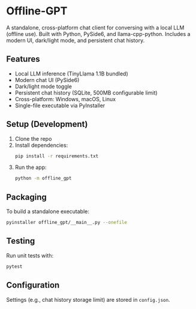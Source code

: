# Offline-GPT

A standalone, cross-platform chat client for conversing with a local LLM (offline use). Built with Python, PySide6, and llama-cpp-python. Includes a modern UI, dark/light mode, and persistent chat history.

## Features

- Local LLM inference (TinyLlama 1.1B bundled)
- Modern chat UI (PySide6)
- Dark/light mode toggle
- Persistent chat history (SQLite, 500MB configurable limit)
- Cross-platform: Windows, macOS, Linux
- Single-file executable via PyInstaller

## Setup (Development)

1. Clone the repo
2. Install dependencies:
   ```bash
   pip install -r requirements.txt
   ```
3. Run the app:
   ```bash
   python -m offline_gpt
   ```

## Packaging

To build a standalone executable:

```bash
pyinstaller offline_gpt/__main__.py --onefile
```

## Testing

Run unit tests with:

```bash
pytest
```

## Configuration

Settings (e.g., chat history storage limit) are stored in `config.json`.

